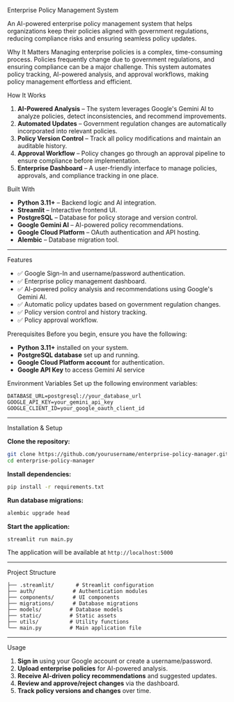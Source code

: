 Enterprise Policy Management System

An AI-powered enterprise policy management system that helps organizations keep their policies aligned with government regulations, reducing compliance risks and ensuring seamless policy updates.

Why It Matters
Managing enterprise policies is a complex, time-consuming process. Policies frequently change due to government regulations, and ensuring compliance can be a major challenge. This system automates policy tracking, AI-powered analysis, and approval workflows, making policy management effortless and efficient.

How It Works
1. **AI-Powered Analysis** – The system leverages Google's Gemini AI to analyze policies, detect inconsistencies, and recommend improvements.
2. **Automated Updates** – Government regulation changes are automatically incorporated into relevant policies.
3. **Policy Version Control** – Track all policy modifications and maintain an auditable history.
4. **Approval Workflow** – Policy changes go through an approval pipeline to ensure compliance before implementation.
5. **Enterprise Dashboard** – A user-friendly interface to manage policies, approvals, and compliance tracking in one place.

Built With
- **Python 3.11+** – Backend logic and AI integration.
- **Streamlit** – Interactive frontend UI.
- **PostgreSQL** – Database for policy storage and version control.
- **Google Gemini AI** – AI-powered policy recommendations.
- **Google Cloud Platform** – OAuth authentication and API hosting.
- **Alembic** – Database migration tool.

---

Features
- ✅ Google Sign-In and username/password authentication.
- ✅ Enterprise policy management dashboard.
- ✅ AI-powered policy analysis and recommendations using Google's Gemini AI.
- ✅ Automatic policy updates based on government regulation changes.
- ✅ Policy version control and history tracking.
- ✅ Policy approval workflow.

Prerequisites
Before you begin, ensure you have the following:
- **Python 3.11+** installed on your system.
- **PostgreSQL database** set up and running.
- **Google Cloud Platform account** for authentication.
- **Google API Key** to access Gemini AI service

Environment Variables
Set up the following environment variables:
```env
DATABASE_URL=postgresql://your_database_url
GOOGLE_API_KEY=your_gemini_api_key
GOOGLE_CLIENT_ID=your_google_oauth_client_id
```

---
Installation & Setup

**Clone the repository:**
```bash
git clone https://github.com/yourusername/enterprise-policy-manager.git
cd enterprise-policy-manager
```

**Install dependencies:**
```bash
pip install -r requirements.txt
```

**Run database migrations:**
```bash
alembic upgrade head
```

**Start the application:**
```bash
streamlit run main.py
```
The application will be available at `http://localhost:5000`

---

Project Structure
```
├── .streamlit/       # Streamlit configuration
├── auth/            # Authentication modules
├── components/      # UI components
├── migrations/      # Database migrations
├── models/         # Database models
├── static/         # Static assets
├── utils/          # Utility functions
└── main.py         # Main application file
```

---

Usage
1. **Sign in** using your Google account or create a username/password.
2. **Upload enterprise policies** for AI-powered analysis.
3. **Receive AI-driven policy recommendations** and suggested updates.
4. **Review and approve/reject changes** via the dashboard.
5. **Track policy versions and changes** over time.



